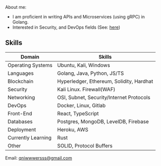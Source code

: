 
About me:
- I am proficient in writing APIs and Microservices (using gRPC) in Golang.
- Interested in Security, and DevOps fields (See: <a href="https://github.com/werniq/qni-tools" >here</a>)

## Skills
| Domain            | Skills                                     |
|-------------------|--------------------------------------------|
| Operating Systems   | Ubuntu, Kali, Windows                         |
| Languages          | Golang, Java, Python, JS/TS          |
| Blockchain         | Hyperledger, Ethereum, Solidity, Hardhat   |
| Security           | Kali Linux. Firewall(WAF)         |
| Networking          | OSI, Subnet, Security/Internet Protocols              |
| DevOps            | Docker, Linux, Gitlab      |
| Front-End          | React, TypeScript                          |
| Databases           | Postgres, MongoDB, LevelDB, Firebase       |
| Deployment        | Heroku, AWS                                |
| Currently Learning | Rust                                |
| Other             | SOLID, Protocol Buffers                           |

Email: <a href="mailto:qniwwwersss@gmail.com"> qniwwwersss@gmail.com </a> <br>

